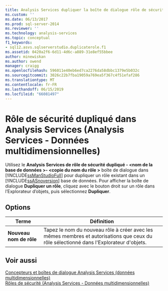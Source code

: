```yaml
---
title: Analysis Services dupliquer la boîte de dialogue rôle de sécurité (Analysis Services - données multidimensionnelles) | Microsoft Docs
ms.custom: ''
ms.date: 06/13/2017
ms.prod: sql-server-2014
ms.reviewer: ''
ms.technology: analysis-services
ms.topic: conceptual
f1_keywords:
- sql12.asvs.sqlserverstudio.duplicaterole.f1
ms.assetid: 0420a2f6-6d11-4d6c-a889-31e8ef55bbee
author: minewiskan
ms.author: owend
manager: craigg
ms.openlocfilehash: 596011e40eb6ed7ca2276da58dbbc1379e5b032c
ms.sourcegitcommit: 3026c22b7fba19059a769ea5f367c4f51efaf286
ms.translationtype: MT
ms.contentlocale: fr-FR
ms.lasthandoff: 06/15/2019
ms.locfileid: "66081497"
---
```

# <a name="analysis-services-duplicate-security-role-dialog-box-analysis-services---multidimensional-data"></a>Rôle de sécurité dupliqué dans Analysis Services (Analysis Services - Données multidimensionnelles)
  Utilisez le **Analysis Services de rôle de sécurité dupliqué - \<nom de la base de données >- \<copie du nom du rôle >** boîte de dialogue dans [!INCLUDE[ssManStudioFull](../includes/ssmanstudiofull-md.md)] pour dupliquer un rôle existant dans un [!INCLUDE[ssASnoversion](../includes/ssasnoversion-md.md)] base de données. Pour afficher la boîte de dialogue **Dupliquer un rôle**, cliquez avec le bouton droit sur un rôle dans l’Explorateur d’objets, puis sélectionnez **Dupliquer**.  
  
## <a name="options"></a>Options  
  
|Terme|Définition|  
|----------|----------------|  
|**Nouveau nom de rôle**|Tapez le nom du nouveau rôle à créer avec les mêmes membres et autorisations que ceux du rôle sélectionné dans l'Explorateur d'objets.|  
  
## <a name="see-also"></a>Voir aussi  
 [Concepteurs et boîtes de dialogue Analysis Services &#40;données multidimensionnelles&#41;](analysis-services-designers-and-dialog-boxes-multidimensional-data.md)   
 [Rôles de sécurité &#40;Analysis Services - Données multidimensionnelles&#41;](multidimensional-models/olap-logical/security-roles-analysis-services-multidimensional-data.md)  
  
  

